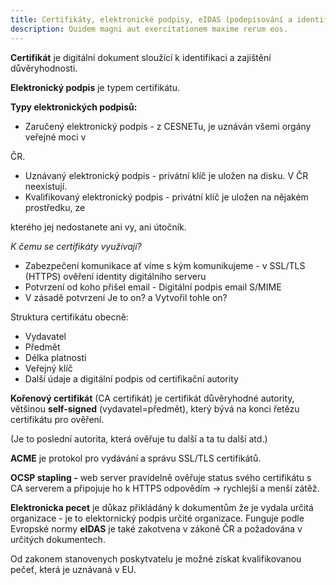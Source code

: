 ```yaml
---
title: Certifikáty, elektronické podpisy, eIDAS (podepisování a identifikace)
description: Quidem magni aut exercitationem maxime rerum eos.
---
```


**Certifikát** je digitální dokument sloužící k identifikaci a zajištění důvěryhodnosti.

**Elektronický podpis** je typem certifikátu.

**Typy elektronických podpisů:**

- Zaručený elektronický podpis - z CESNETu, je uznáván všemi orgány veřejné moci v

ČR.

- Uznávaný elektronický podpis - privátní klíč je uložen na disku. V ČR neexistují.
- Kvalifikovaný elektronický podpis - privátní klíč je uložen na nějakém prostředku, ze

kterého jej nedostanete ani vy, ani útočník.

_K čemu se certifikáty využívají?_

- Zabezpečení komunikace ať víme s kým komunikujeme - v SSL/TLS (HTTPS) ověření identity digitálního serveru
- Potvrzení od koho přišel email - Digitální podpis email S/MIME
- V zásadě potvrzení Je to on? a Vytvořil tohle on?

Struktura certifikátu obecně:

- Vydavatel
- Předmět
- Délka platnosti
- Veřejný klíč
- Další údaje a digitální podpis od certifikační autority

**Kořenový certifikát** (CA certifikát) je certifikát důvěryhodné autority, většinou **self-signed** (vydavatel=předmět), který bývá na konci řetězu certifikátu pro ověření.

(Je to poslední autorita, která ověřuje tu další a ta tu další atd.)

**ACME** je protokol pro vydávání a správu SSL/TLS certifikátů.

**OCSP stapling -** web server pravidelně ověřuje status svého certifikátu s CA serverem a připojuje ho k HTTPS odpovědím → rychlejší a menší zátěž.

**Elektronicka pecet** je důkaz přikládáný k dokumentům že je vydala určitá organizace - je to elektornický podpis určité organizace. Funguje podle Evropské normy **eIDAS** je také zakotvena v zákoně ČR a požadována v určitých dokumentech.

Od zakonem stanovenych poskytvatelu je možné získat kvalifikovanou pečeť, která je uznávaná v EU.
